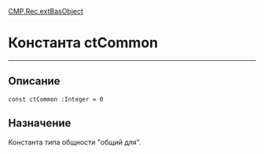 ﻿---
Link: CMP.Rec.extBasObject.@ctCommon
---

<!---  Навигация
[Имя проекта](#) :
-->
[CMP.Rec.extBasObject](Default)

# Константа ctCommon
---

## Описание

    const ctCommon :Integer = 0

<!--
## Аргументы{#Args}

### Аргумент1

Описание аргумента 1
-->

## Назначение

Константа типа общности "общий для".

<!--
## Пример

    ctCommon...
-->


